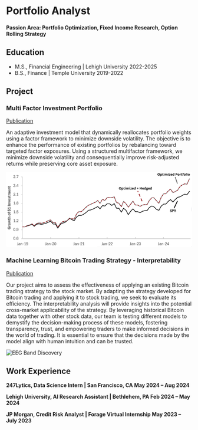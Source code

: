 # Portfolio Analyst

#### Passion Area: Portfolio Optimization, Fixed Income Research, Option Rolling Strategy

## Education
- M.S., Financial Engineering	| Lehigh University 2022-2025	 			        		
- B.S., Finance                 | Temple University 2019-2022

## Project
### Multi Factor Investment Portfolio
[Publication](https://github.com/JohananAntonPranesh/MultiFactor)

An adaptive investment model that dynamically reallocates portfolio weights using a factor framework to minimize downside volatility. The objective is to enhance the performance of existing portfolios by rebalancing toward targeted factor exposures. Using a structured multifactor framework, we minimize downside volatility and consequentially improve risk-adjusted returns while preserving core asset exposure.

![EEG Band Discovery](/assets/img/project_factor.png)



### Machine Learning Bitcoin Trading Strategy - Interpretability
[Publication](https://sites.google.com/lehigh.edu/machinelearningresearch/home)

Our project aims to assess the effectiveness of applying an existing Bitcoin trading strategy to the stock market. By adapting the strategy developed for Bitcoin trading and applying it to stock trading, we seek to evaluate its efficiency. The interpretability analysis will provide insights into the potential cross-market applicability of the strategy. By leveraging historical Bitcoin data together with other stock data, our team is testing different models to demystify the decision-making process of these models, fostering transparency, trust, and empowering traders to make informed decisions in the world of trading. It is essential to ensure that the decisions made by the model align with human intuition and can be trusted. 

![EEG Band Discovery](/assets/img/Interpretability_Poster.png)


## Work Experience
**247Lytics, Data Science Intern | San Francisco, CA                       May 2024 – Aug 2024**

**Lehigh University, AI Research Assistant | Bethlehem, PA                 Feb 2024 – May 2024**

**JP Morgan, Credit Risk Analyst | Forage Virtual Internship               May 2023 – July 2023**
